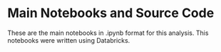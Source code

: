 # Main Notebooks and Source Code

These are the main notebooks in .ipynb format for this analysis.  This notebooks were written using Databricks.  
